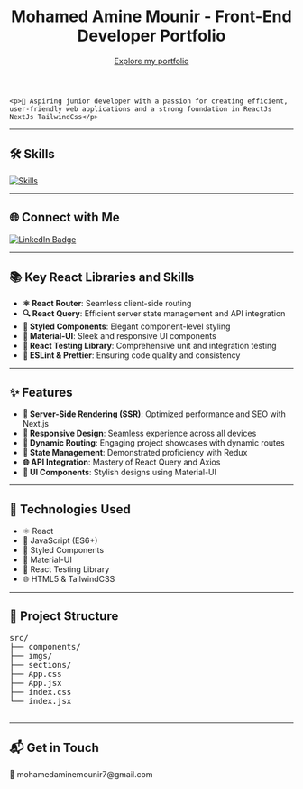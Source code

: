 <!DOCTYPE html>
<html lang="en">
<head>
  <meta charset="UTF-8">
  <meta name="viewport" content="width=device-width, initial-scale=1.0">
  <link rel="stylesheet" href="styles.css">
</head>
<body>
  <header>
    <h1>Mohamed Amine Mounir - Front-End Developer Portfolio</h1>
    <a href="https://amine-dev-bice.vercel.app/" target="_blank">Explore my portfolio</a>
  </header>

  <section id="intro">
    
    <p>🚀 Aspiring junior developer with a passion for creating efficient, user-friendly web applications and a strong foundation in ReactJs NextJs TailwindCss</p>
  </section>

  <hr>

  <section id="skills">
    <h2>🛠️ Skills</h2>
    <a href="https://skillicons.dev">
      <img src="https://skillicons.dev/icons?i=html,css,js,tailwind,react,next" alt="Skills" />
    </a>
  </section>

  <hr>

  <section id="connect">
    <h2>🌐 Connect with Me</h2>
    <div id="badges">
      <a href="https://www.linkedin.com/in/mohamed-amine-mounir/">
        <img src="https://img.shields.io/badge/LinkedIn-blue?style=for-the-badge&logo=linkedin&logoColor=white" alt="LinkedIn Badge" />
      </a>
    </div>
  </section>

  <hr>

  <section id="libraries">
    <h2>📚 Key React Libraries and Skills</h2>
    <ul>
      <li><strong>⚛️ React Router</strong>: Seamless client-side routing</li>
      <li><strong>🔍 React Query</strong>: Efficient server state management and API integration</li>
      <li><strong>💅 Styled Components</strong>: Elegant component-level styling</li>
      <li><strong>🎨 Material-UI</strong>: Sleek and responsive UI components</li>
      <li><strong>🧪 React Testing Library</strong>: Comprehensive unit and integration testing</li>
      <li><strong>🧹 ESLint & Prettier</strong>: Ensuring code quality and consistency</li>
    </ul>
  </section>

  <hr>

  <section id="features">
    <h2>✨ Features</h2>
    <ul>
      <li><strong>🚀 Server-Side Rendering (SSR)</strong>: Optimized performance and SEO with Next.js</li>
      <li><strong>📱 Responsive Design</strong>: Seamless experience across all devices</li>
      <li><strong>🔗 Dynamic Routing</strong>: Engaging project showcases with dynamic routes</li>
      <li><strong>🔄 State Management</strong>: Demonstrated proficiency with Redux</li>
      <li><strong>🌐 API Integration</strong>: Mastery of React Query and Axios</li>
      <li><strong>🎨 UI Components</strong>: Stylish designs using Material-UI</li>
    </ul>
  </section>

  <hr>

  <section id="technologies">
    <h2>🔧 Technologies Used</h2>
    <ul>
      <li>⚛️ React</li>
      <li>📜 JavaScript (ES6+)</li>
      <li>💅 Styled Components</li>
      <li>🎨 Material-UI</li>
      <li>🧪 React Testing Library</li>
      <li>🌐 HTML5 & TailwindCSS</li>
    </ul>
  </section>

  <hr>

  <section id="project-structure">
    <h2>📂 Project Structure</h2>
    <pre>
src/
├── components/
├── imgs/
├── sections/
├── App.css
├── App.jsx
├── index.css
└── index.jsx
    </pre>
  </section>



  <hr>

  <section id="contact">
    <h2>📬 Get in Touch</h2>
    <p>📧 mohamedaminemounir7@gmail.com</p>
  </section>

</body>
</html>
